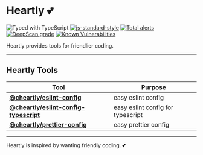 # Heartly 💕

![Typed with TypeScript](https://flat.badgen.net/badge/icon/Typed?icon=typescript&label&labelColor=blue&color=555555)
[![js-standard-style](https://img.shields.io/badge/code%20style-standard-brightgreen.svg)](http://standardjs.com)
[![Total alerts](https://img.shields.io/lgtm/alerts/g/heartly/heartly.svg?logo=lgtm&logoWidth=18)](https://lgtm.com/projects/g/heartly/heartly/alerts/)
[![DeepScan grade](https://deepscan.io/api/teams/8416/projects/10768/branches/153351/badge/grade.svg)](https://deepscan.io/dashboard#view=project&tid=8416&pid=10768&bid=153351)
[![Known Vulnerabilities](https://snyk.io/test/github/heartly/heartly/badge.svg?targetFile=package.json)](https://snyk.io/test/github/heartly/heartly?targetFile=package.json)

Heartly provides tools for friendlier coding.

---

## Heartly Tools

| Tool                                                                         | Purpose                           |
| ---------------------------------------------------------------------------- | --------------------------------- |
| **[@cheartly/eslint-config](/packages/eslint-config)**                       | easy eslint config                |
| **[@cheartly/eslint-config-typescript](/packages/eslint-config-typescript)** | easy eslint config for typescript |
| **[@cheartly/prettier-config](/packages/prettier-config)**                   | easy prettier config              |

---

Heartly is inspired by wanting friendly coding. 💕
